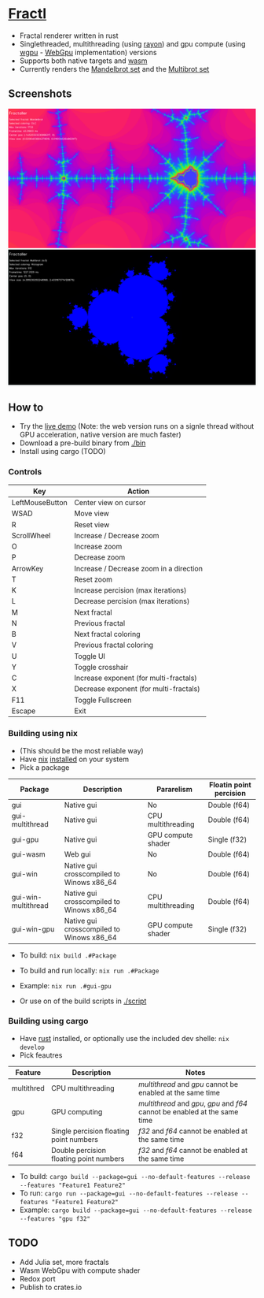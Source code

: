 # [Fractl](https://shapur1234.github.io/Fractl/)

- Fractal renderer written in rust
- Singlethreaded, multithreading (using [rayon](https://github.com/rayon-rs/rayon)) and gpu compute (using [wgpu](https://github.com/gfx-rs/wgpu) - [WebGpu](https://developer.mozilla.org/en-US/docs/Web/API/WebGPU_API) implementation) versions
- Supports both native targets and [wasm](https://en.wikipedia.org/wiki/WebAssembly)
- Currently renders the [Mandelbrot set](https://en.wikipedia.org/wiki/Mandelbrot_set) and the [Multibrot set](https://en.wikipedia.org/wiki/Multibrot_set)

## Screenshots

![Mandelbrot](./screenshot/mandelbrot.png)
![Multibrot](./screenshot/multibrot.png)

## How to

- Try the [live demo](https://shapur1234.github.io/Fractl/) (Note: the web version runs on a signle thread without GPU acceleration, native version are much faster)
- Download a pre-build binary from [./bin](./bin)
- Install using cargo (TODO)

### Controls

| Key             | Action                                  |
| --------------- | --------------------------------------- |
| LeftMouseButton | Center view on cursor                   |
| WSAD            | Move view                               |
| R               | Reset view                              |
| ScrollWheel     | Increase / Decrease zoom                |
| O               | Increase zoom                           |
| P               | Decrease zoom                           |
| ArrowKey        | Increase / Decrease zoom in a direction |
| T               | Reset zoom                              |
| K               | Increase percision (max iterations)     |
| L               | Decrease percision (max iterations)     |
| M               | Next fractal                            |
| N               | Previous fractal                        |
| B               | Next fractal coloring                   |
| V               | Previous fractal coloring               |
| U               | Toggle UI                               |
| Y               | Toggle crosshair                        |
| C               | Increase exponent (for multi-fractals)  |
| X               | Decrease exponent (for multi-fractals)  |
| F11             | Toggle Fullscreen                       |
| Escape          | Exit                                    |

### Building using nix

- (This should be the most reliable way)
- Have [nix](https://nixos.org/) [installed](https://nix.dev/install-nix.html) on your system
- Pick a package

| Package             | Description                               | Pararelism         | Floatin point percision |
| ------------------- | ----------------------------------------- | ------------------ | ----------------------- |
| gui                 | Native gui                                | No                 | Double (f64)            |
| gui-multithread     | Native gui                                | CPU multithreading | Double (f64)            |
| gui-gpu             | Native gui                                | GPU compute shader | Single (f32)            |
| gui-wasm            | Web gui                                   | No                 | Double (f64)            |
| gui-win             | Native gui crosscompiled to Winows x86_64 | No                 | Double (f64)            |
| gui-win-multithread | Native gui crosscompiled to Winows x86_64 | CPU multithreading | Double (f64)            |
| gui-win-gpu         | Native gui crosscompiled to Winows x86_64 | GPU compute shader | Single (f32)            |

- To build: `nix build .#Package`
- To build and run locally: `nix run .#Package`
- Example: `nix run .#gui-gpu`

- Or use on of the build scripts in [./script](./script)

### Building using cargo

- Have [rust](https://www.rust-lang.org/tools/install) installed, or optionally use the included dev shelle: `nix develop`
- Pick feautres

| Feature    | Description                             | Notes                                                                       |
| ---------- | --------------------------------------- | --------------------------------------------------------------------------- |
| multithred | CPU multithreading                      | _multithread_ and _gpu_ cannot be enabled at the same time                  |
| gpu        | GPU computing                           | _multithread_ and _gpu_, _gpu_ and _f64_ cannot be enabled at the same time |
| f32        | Single percision floating point numbers | _f32_ and _f64_ cannot be enabled at the same time                          |
| f64        | Double percision floating point numbers | _f32_ and _f64_ cannot be enabled at the same time                          |

- To build: `cargo build --package=gui --no-default-features --release --features "Feature1 Feature2"`
- To run: `cargo run --package=gui --no-default-features --release --features "Feature1 Feature2"`
- Example: `cargo build --package=gui --no-default-features --release --features "gpu f32"`

## TODO

- Add Julia set, more fractals
- Wasm WebGpu with compute shader
- Redox port
- Publish to crates.io
